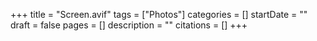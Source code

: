 +++
title = "Screen.avif"
tags = ["Photos"]
categories = []
startDate = ""
draft = false
pages = []
description = ""
citations = []
+++
